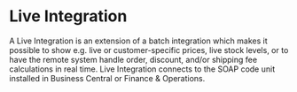 # Live Integration

A Live Integration is an extension of a batch integration which makes it possible to show e.g. live or customer-specific prices, live stock levels, or to have the remote system handle order, discount, and/or shipping fee calculations in real time.
Live Integration connects to the SOAP code unit installed in Business Central or Finance & Operations.  
